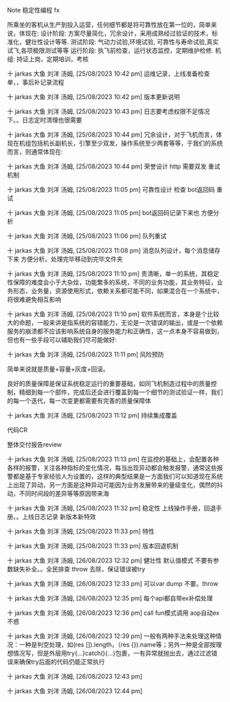 Note 稳定性编程 fx


所乘坐的客机从生产到投入运营，任何细节都是将可靠性放在第一位的，简单来说，体现在:
设计阶段:
方案尽量简化，冗余设计，采用成熟经过验证的技术，标准化，健壮性设计等等.
测试阶段:
气动力试验,环境试验, 可靠性与寿命试验,真实试飞,各项极限测试等等
运行阶段:
执飞前检查，运行状态监控，定期维护检修.
机组:
持证上岗，定期培训，考核

十 jarkas 大鱼 刘洋 汤姆, [25/08/2023 10:42 pm]
运维记录，上线准备检查单，，事后补记录流程

十 jarkas 大鱼 刘洋 汤姆, [25/08/2023 10:42 pm]
版本更新说明

十 jarkas 大鱼 刘洋 汤姆, [25/08/2023 10:43 pm]
日志要考虑权限不足情况下。。日志定时清理也很需要

十 jarkas 大鱼 刘洋 汤姆, [25/08/2023 10:44 pm]
冗余设计，对于飞机而言，体现在机组包括机长副机长，引擎至少双发，操作系统至少两套等等，于我们的系统而言，则通常体现在:

十 jarkas 大鱼 刘洋 汤姆, [25/08/2023 10:44 pm]
荣誉设计 http 需要双发 重试机制

十 jarkas 大鱼 刘洋 汤姆, [25/08/2023 11:05 pm]
可靠性设计 检查 bot返回码 重试

十 jarkas 大鱼 刘洋 汤姆, [25/08/2023 11:05 pm]
bot返回码记录下来也 方便分析

十 jarkas 大鱼 刘洋 汤姆, [25/08/2023 11:06 pm]
队列重试

十 jarkas 大鱼 刘洋 汤姆, [25/08/2023 11:08 pm]
消息队列设计，每个消息储存下来 方便分析。处理完毕移动到完毕文件夹

十 jarkas 大鱼 刘洋 汤姆, [25/08/2023 11:10 pm]
责清晰，单一的系统，其稳定性保障的难度会小于大杂烩，功能繁多的系统，不同的业务功能，其业务特征，业务形态，业务量，资源使用形式，依赖关系都可能不同，如果混合在一个系统中，将很难避免相互影响

十 jarkas 大鱼 刘洋 汤姆, [25/08/2023 11:10 pm]
软件系统而言，本身是个比较大的命题，一般来讲是指系统的容错能力，无论是一次错误的输出，或是一个依赖服务的崩溃都不应该影响系统自身的服务能力和正确性，这一点本身不容易做到，但也有一些手段可以辅助我们尽可能做好:

十 jarkas 大鱼 刘洋 汤姆, [25/08/2023 11:11 pm]
风险预防

简单来说就是质量+容量+灰度+回滚。

良好的质量保障是保证系统稳定运行的重要基础，如同飞机制造过程中的质量控制，精细到每一个部件，完成后还会进行覆盖到每一个细节的测试验证一样，我们的每一个迭代，每一次变更都需要有完善的质量保障体

十 jarkas 大鱼 刘洋 汤姆, [25/08/2023 11:12 pm]
持续集成覆盖

代码CR

整体交付报告review

十 jarkas 大鱼 刘洋 汤姆, [25/08/2023 11:13 pm]
在监控的基础上，会配置各种各样的报警，关注各种指标的变化情况，每当出现异动都会触发报警，通常这些报警都是基于专家经验人为设置的，这样的典型结果是一方面我们可以知道现在系统上出现了异动，另一方面是这种异动可能因为业务发展带来的量级变化，偶然的抖动，不同时间段的差异等等原因带来海


十 jarkas 大鱼 刘洋 汤姆, [25/08/2023 11:32 pm]
稳定性 上线操作手册，回退手册。。上线日志记录 新版本新特效

十 jarkas 大鱼 刘洋 汤姆, [25/08/2023 11:33 pm]
特性

十 jarkas 大鱼 刘洋 汤姆, [25/08/2023 11:33 pm]
版本回退机制

十 jarkas 大鱼 刘洋 汤姆, [26/08/2023 12:32 pm]
健壮性  默认值模式 不要有参数缺失补全。。全民排查 throw 去除，保证错误被try

十 jarkas 大鱼 刘洋 汤姆, [26/08/2023 12:33 pm]
可以var dump 不要。throw

十 jarkas 大鱼 刘洋 汤姆, [26/08/2023 12:35 pm]
每个api都自带ex补偿处理

十 jarkas 大鱼 刘洋 汤姆, [26/08/2023 12:36 pm]
call fun模式调用 aop自动ex不惑

十 jarkas 大鱼 刘洋 汤姆, [26/08/2023 12:39 pm]
一般有两种手法来处理这种情况：一种是判空处理，如(res  []).length，（res  {}).name等；另外一种是全部按理想情况写，但是外层用try{...}catch(){...}包裹，一有异常就抛出去，通过过滤错误来确保try后面的代码仍能正常执行

十 jarkas 大鱼 刘洋 汤姆, [26/08/2023 12:43 pm]

十 jarkas 大鱼 刘洋 汤姆, [26/08/2023 12:44 pm]

